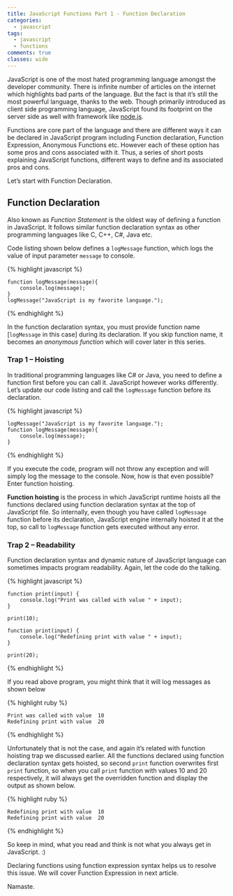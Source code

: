 ```yaml
---
title: JavaScript Functions Part 1 - Function Declaration
categories: 
  - javascript
tags:
  - javascript
  - functions
comments: true
classes: wide
---
```


JavaScript is one of the most hated programming language amongst the developer community. There is infinite number of articles on the internet which highlights bad parts of the language. But the fact is that it’s still the most powerful language, thanks to the web. Though primarily introduced as client side programming language, JavaScript found its footprint on the server side as well with framework like [node.js](http://nodejs.org/ "NodeJS"). 

Functions are core part of the language and there are different ways it can be declared in JavaScript program including Function declaration, Function Expression, Anonymous Functions etc. However each of these option has some pros and cons associated with it. Thus, a series of short posts explaining JavaScript functions, different ways to define and its associated pros and cons.

Let’s start with Function Declaration.

## Function Declaration

Also known as _Function Statement_ is the oldest way of defining a function in JavaScript. It follows similar function declaration syntax as other programming languages like C, C++, C#, Java etc.

Code listing shown below defines a `logMessage` function, which logs the value of input parameter `message` to console.

{% highlight javascript %}

    function logMessage(message){
        console.log(message);
    }
    logMessage("JavaScript is my favorite language.");

{% endhighlight %}

In the function declaration syntax, you must provide function name [`logMessage` in this case] during its declaration. If you skip function name, it becomes an _anonymous function_ which will cover later in this series.

### Trap 1 – Hoisting

In traditional programming languages like C# or Java, you need to define a function first before you can call it. JavaScript however works differently. Let’s update our code listing and call the `logMessage` function before its declaration.

{% highlight javascript %}

    logMessage("JavaScript is my favorite language.");
    function logMessage(message){
        console.log(message);
    }

{% endhighlight %}


If you execute the code, program will not throw any exception and will simply log the message to the console. Now, how is that even possible? Enter function hoisting.

**Function hoisting** is the process in which JavaScript runtime hoists all the functions declared using function declaration syntax at the top of JavaScript file. So internally, even though you have called `logMessage` function before its declaration, JavaScript engine internally hoisted it at the top, so call to `logMessage` function gets executed without any error.

### Trap 2 – Readability

Function declaration syntax and dynamic nature of JavaScript language can sometimes impacts program readability. Again, let the code do the talking.

{% highlight javascript %}

    function print(input) {
        console.log("Print was called with value " + input);
    }
    
    print(10);
    
    function print(input) {
        console.log("Redefining print with value " + input);
    }
    
    print(20);

{% endhighlight %}


If you read above program, you might think that it will log messages as shown below

{% highlight ruby %}

    Print was called with value  10
    Redefining print with value  20

{% endhighlight %}

Unfortunately that is not the case, and again it’s related with function hoisting trap we discussed earlier. All the functions declared using function declaration syntax gets hoisted, so second `print` function overwrites first `print` function, so when you call `print` function with values 10 and 20 respectively, it will always get the overridden function and display the output as shown below.

{% highlight ruby %}

    Redefining print with value  10
    Redefining print with value  20

{% endhighlight %}

So keep in mind, what you read and think is not what you always get in JavaScript. :)

Declaring functions using function expression syntax helps us to resolve this issue. We will cover Function Expression in next article.

Namaste.